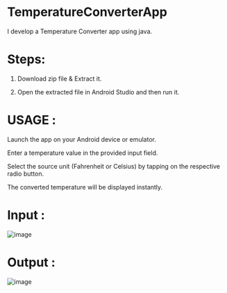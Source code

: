 # TemperatureConverterApp
I develop a Temperature Converter app using java.

# Steps:

1. Download zip file & Extract it.

2. Open the extracted file in Android Studio and then run it.

# USAGE :
  Launch the app on your Android device or emulator.
  
  Enter a temperature value in the provided input field.
  
  Select the source unit (Fahrenheit or Celsius) by tapping on the respective radio button.
  
  The converted temperature will be displayed instantly.

  # Input :  
  
  ![image](https://github.com/VaibhavPaw/TemperatureConverterApp/assets/141149071/da02bb5f-5dda-4d68-a700-481cc7740f82)


  # Output :
  
  ![image](https://github.com/VaibhavPaw/TemperatureConverterApp/assets/141149071/84cb6a2d-4b11-4b61-89a0-fd6058a588d7)



